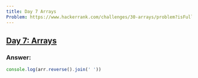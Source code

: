 ```yaml
---
title: Day 7 Arrays
Problem: https://www.hackerrank.com/challenges/30-arrays/problem?isFullScreen=true
---
```


## [Day 7: Arrays](https://www.hackerrank.com/challenges/30-arrays/problem?isFullScreen=true)

### **Answer:**

```js
console.log(arr.reverse().join(' '))
```

<!-- **Explanation** -->
